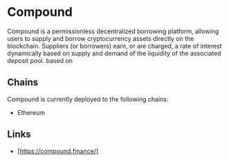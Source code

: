 # Compound

Compound is a permissionless decentralized borrowing platform, allowing users to supply and borrow cryptocurrency assets directly on the blockchain. Suppliers (or borrowers) earn, or are charged, a rate of interest dynamically based on supply and demand of the liquidity of the associated deposit pool.
 based on 
## Chains

Compound is currently deployed to the following chains:

- Ethereum

## Links

- [https://compound.finance/]

